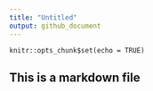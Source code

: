 ```yaml
---
title: "Untitled"
output: github_document
---
```


```{r setup, include=FALSE}
knitr::opts_chunk$set(echo = TRUE)
```

## This is a markdown file
